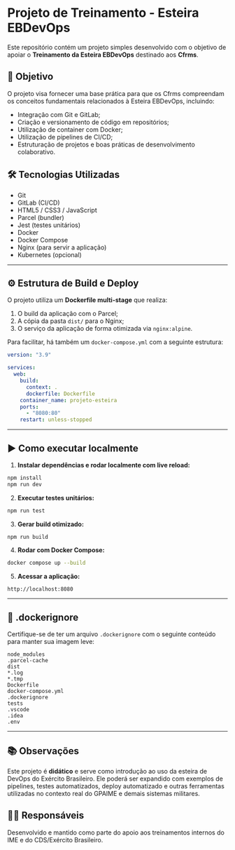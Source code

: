 # Projeto de Treinamento - Esteira EBDevOps

Este repositório contém um projeto simples desenvolvido com o objetivo de apoiar o **Treinamento da Esteira EBDevOps** destinado aos **Cfrms**.

## 📌 Objetivo

O projeto visa fornecer uma base prática para que os Cfrms compreendam os conceitos fundamentais relacionados à Esteira EBDevOps, incluindo:

- Integração com Git e GitLab;
- Criação e versionamento de código em repositórios;
- Utilização de container com Docker;
- Utilização de pipelines de CI/CD;
- Estruturação de projetos e boas práticas de desenvolvimento colaborativo.

## 🛠️ Tecnologias Utilizadas

- Git
- GitLab (CI/CD)
- HTML5 / CSS3 / JavaScript
- Parcel (bundler)
- Jest (testes unitários)
- Docker
- Docker Compose
- Nginx (para servir a aplicação)
- Kubernetes (opcional)

---

## ⚙️ Estrutura de Build e Deploy

O projeto utiliza um **Dockerfile multi-stage** que realiza:

1. O build da aplicação com o Parcel;
2. A cópia da pasta `dist/` para o Nginx;
3. O serviço da aplicação de forma otimizada via `nginx:alpine`.

Para facilitar, há também um `docker-compose.yml` com a seguinte estrutura:

```yaml
version: "3.9"

services:
  web:
    build:
      context: .
      dockerfile: Dockerfile
    container_name: projeto-esteira
    ports:
      - "8080:80"
    restart: unless-stopped
```

---

## ▶️ Como executar localmente

1. **Instalar dependências e rodar localmente com live reload:**

```bash
npm install
npm run dev
```

2. **Executar testes unitários:**

```bash
npm run test
```

3. **Gerar build otimizado:**

```bash
npm run build
```

4. **Rodar com Docker Compose:**

```bash
docker compose up --build
```

5. **Acessar a aplicação:**

```
http://localhost:8080
```

---

## 📁 .dockerignore

Certifique-se de ter um arquivo `.dockerignore` com o seguinte conteúdo para manter sua imagem leve:

```
node_modules
.parcel-cache
dist
*.log
*.tmp
Dockerfile
docker-compose.yml
.dockerignore
tests
.vscode
.idea
.env
```

---

## 📚 Observações

Este projeto é **didático** e serve como introdução ao uso da esteira de DevOps do Exército Brasileiro. Ele poderá ser expandido com exemplos de pipelines, testes automatizados, deploy automatizado e outras ferramentas utilizadas no contexto real do GPAIME e demais sistemas militares.

## 👨‍🏫 Responsáveis

Desenvolvido e mantido como parte do apoio aos treinamentos internos do IME e do CDS/Exército Brasileiro.
